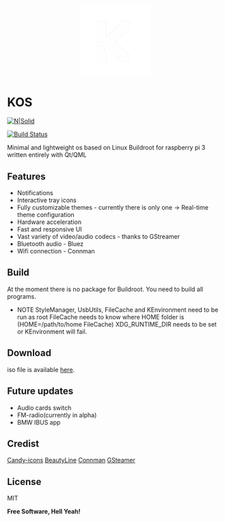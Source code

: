 <p align="center" width="100%">
    <img width="33%" src="KLogo.png">
</p>

# KOS


[![N|Solid](https://cldup.com/dTxpPi9lDf.thumb.png)](https://nodesource.com/products/nsolid)

[![Build Status](https://travis-ci.org/joemccann/dillinger.svg?branch=master)](https://travis-ci.org/joemccann/dillinger)

Minimal and lightweight os based on Linux Buildroot for raspberry pi 3 written entirely with Qt/QML

## Features

- Notifications
- Interactive tray icons
- Fully customizable themes - currently there is only one
-> Real-time theme configuration
- Hardware acceleration
- Fast and responsive UI
- Vast variety of video/audio codecs - thanks to GStreamer
- Bluetooth audio - Bluez
- Wifi connection - Connman


## Build
At the moment there is no package for Buildroot. You need to build all programs.

- NOTE
StyleManager, UsbUtils, FileCache and KEnvironment need to be run as root
FileCache needs to know where HOME folder is (HOME=/path/to/home FileCache)
XDG_RUNTIME_DIR needs to be set or KEnvironment will fail.

## Download
iso file is available [here]().

## Future updates

- Audio cards switch
- FM-radio(currently in alpha)
- BMW IBUS app 

## Credist
[Candy-icons](https://github.com/EliverLara/candy-icons)
[BeautyLine](https://github.com/gvolpe/BeautyLine)
[Connman](https://github.com/ev3dev/connman)
[GSteamer](https://github.com/GStreamer/gstreamer)

## License

MIT

**Free Software, Hell Yeah!**

[//]: # (These are reference links used in the body of this note and get stripped out when the markdown processor does its job. There is no need to format nicely because it shouldn't be seen. Thanks SO - http://stackoverflow.com/questions/4823468/store-comments-in-markdown-syntax)

   [dill]: <https://github.com/joemccann/dillinger>
   [git-repo-url]: <https://github.com/joemccann/dillinger.git>
   [john gruber]: <http://daringfireball.net>
   [df1]: <http://daringfireball.net/projects/markdown/>
   [markdown-it]: <https://github.com/markdown-it/markdown-it>
   [Ace Editor]: <http://ace.ajax.org>
   [node.js]: <http://nodejs.org>
   [Twitter Bootstrap]: <http://twitter.github.com/bootstrap/>
   [jQuery]: <http://jquery.com>
   [@tjholowaychuk]: <http://twitter.com/tjholowaychuk>
   [express]: <http://expressjs.com>
   [AngularJS]: <http://angularjs.org>
   [Gulp]: <http://gulpjs.com>

   [PlDb]: <https://github.com/joemccann/dillinger/tree/master/plugins/dropbox/README.md>
   [PlGh]: <https://github.com/joemccann/dillinger/tree/master/plugins/github/README.md>
   [PlGd]: <https://github.com/joemccann/dillinger/tree/master/plugins/googledrive/README.md>
   [PlOd]: <https://github.com/joemccann/dillinger/tree/master/plugins/onedrive/README.md>
   [PlMe]: <https://github.com/joemccann/dillinger/tree/master/plugins/medium/README.md>
   [PlGa]: <https://github.com/RahulHP/dillinger/blob/master/plugins/googleanalytics/README.md>

